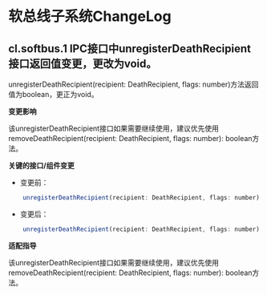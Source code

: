 # 软总线子系统ChangeLog

## cl.softbus.1 IPC接口中unregisterDeathRecipient接口返回值变更，更改为void。

unregisterDeathRecipient(recipient: DeathRecipient, flags: number)方法返回值为boolean，更正为void。

**变更影响**

该unregisterDeathRecipient接口如果需要继续使用，建议优先使用removeDeathRecipient(recipient: DeathRecipient, flags: number): boolean方法。

**关键的接口/组件变更**

- 变更前：

```js
    unregisterDeathRecipient(recipient: DeathRecipient, flags: number): boolean
```

- 变更后：

```js
    unregisterDeathRecipient(recipient: DeathRecipient, flags: number): void
```

**适配指导**

该unregisterDeathRecipient接口如果需要继续使用，建议优先使用removeDeathRecipient(recipient: DeathRecipient, flags: number): boolean方法。